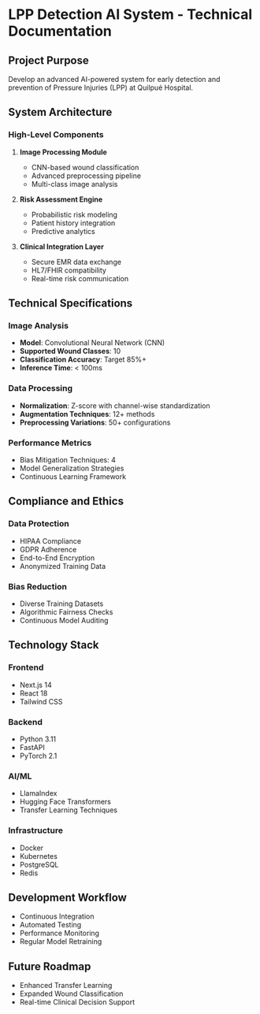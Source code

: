 # LPP Detection AI System - Technical Documentation

## Project Purpose
Develop an advanced AI-powered system for early detection and prevention of Pressure Injuries (LPP) at Quilpué Hospital.

## System Architecture

### High-Level Components
1. **Image Processing Module**
   - CNN-based wound classification
   - Advanced preprocessing pipeline
   - Multi-class image analysis

2. **Risk Assessment Engine**
   - Probabilistic risk modeling
   - Patient history integration
   - Predictive analytics

3. **Clinical Integration Layer**
   - Secure EMR data exchange
   - HL7/FHIR compatibility
   - Real-time risk communication

## Technical Specifications

### Image Analysis
- **Model**: Convolutional Neural Network (CNN)
- **Supported Wound Classes**: 10
- **Classification Accuracy**: Target 85%+
- **Inference Time**: < 100ms

### Data Processing
- **Normalization**: Z-score with channel-wise standardization
- **Augmentation Techniques**: 12+ methods
- **Preprocessing Variations**: 50+ configurations

### Performance Metrics
- Bias Mitigation Techniques: 4
- Model Generalization Strategies
- Continuous Learning Framework

## Compliance and Ethics

### Data Protection
- HIPAA Compliance
- GDPR Adherence
- End-to-End Encryption
- Anonymized Training Data

### Bias Reduction
- Diverse Training Datasets
- Algorithmic Fairness Checks
- Continuous Model Auditing

## Technology Stack

### Frontend
- Next.js 14
- React 18
- Tailwind CSS

### Backend
- Python 3.11
- FastAPI
- PyTorch 2.1

### AI/ML
- LlamaIndex
- Hugging Face Transformers
- Transfer Learning Techniques

### Infrastructure
- Docker
- Kubernetes
- PostgreSQL
- Redis

## Development Workflow
- Continuous Integration
- Automated Testing
- Performance Monitoring
- Regular Model Retraining

## Future Roadmap
- Enhanced Transfer Learning
- Expanded Wound Classification
- Real-time Clinical Decision Support
